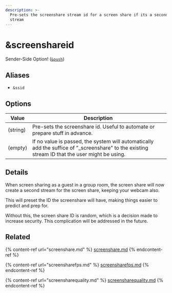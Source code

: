 ```yaml
---
description: >-
  Pre-sets the screenshare stream id for a screen share if its a secondary
  stream
---
```


# \&screenshareid

Sender-Side Option! ([`&push`](push.md))

## Aliases

* `&ssid`

## Options

| Value    | Description                                                                                                                                     |
| -------- | ----------------------------------------------------------------------------------------------------------------------------------------------- |
| (string) | Pre-sets the screenshare id. Useful to automate or prepare stuff in advance.                                                                    |
| (empty)  | If no value is passed, the system will automatically add the suffice of "\_screenshare" to the existing stream ID that the user might be using. |

## Details

When screen sharing as a guest in a group room, the screen share will now create a second stream for the screen share, keeping your webcam also.

This will preset the ID the screenshare will have, making things easier to predict and prep for.

Without this, the screen share ID is random, which is a decision made to increase security. This complication will be addressed in the future.

## Related

{% content-ref url="screenshare.md" %}
[screenshare.md](screenshare.md)
{% endcontent-ref %}

{% content-ref url="screensharefps.md" %}
[screensharefps.md](screensharefps.md)
{% endcontent-ref %}

{% content-ref url="screensharequality.md" %}
[screensharequality.md](screensharequality.md)
{% endcontent-ref %}
